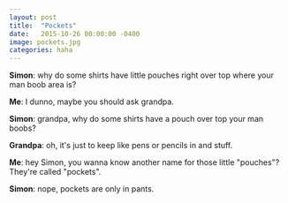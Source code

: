 ```yaml
---
layout: post
title:  "Pockets"
date:   2015-10-26 00:00:00 -0400
image: pockets.jpg
categories: haha
---
```


**Simon**: why do some shirts have little pouches right over top where your man boob area is?

**Me**: I dunno, maybe you should ask grandpa.

**Simon**: grandpa, why do some shirts have a pouch over top your man boobs?

**Grandpa**: oh, it's just to keep like pens or pencils in and stuff.

**Me**: hey Simon, you wanna know another name for those little "pouches"? They're called "pockets".

**Simon**: nope, pockets are only in pants.